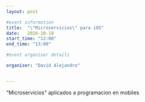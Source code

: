 ```yaml
---
layout: post

#event information
title:  "\"Microservicios\" para iOS"
date:   2016-10-19
start_time: "12:00"
end_time: "13:00"

#event organiser details

organiser: "David Alejandro"


---
```


"Microservicios" aplicados a programacion en mobiles
